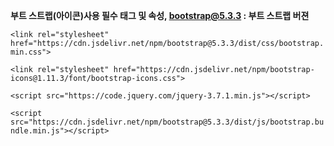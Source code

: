 **부트 스트랩(아이콘)사용 필수 태그 및 속성, bootstrap@5.3.3 : 부트 스트랩 버젼**

`<link rel="stylesheet" href="https://cdn.jsdelivr.net/npm/bootstrap@5.3.3/dist/css/bootstrap.min.css">`

`<link rel="stylesheet" href="https://cdn.jsdelivr.net/npm/bootstrap-icons@1.11.3/font/bootstrap-icons.css">`

`<script src="https://code.jquery.com/jquery-3.7.1.min.js"></script>`

`<script src="https://cdn.jsdelivr.net/npm/bootstrap@5.3.3/dist/js/bootstrap.bundle.min.js"></script>`
